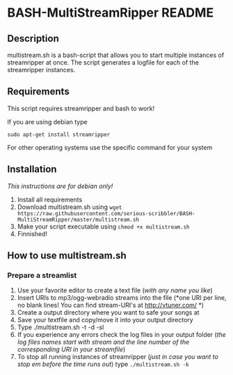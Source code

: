 # BASH-MultiStreamRipper README
## Description

multistream.sh is a bash-script that allows you to start multiple instances of streamripper at once.
The script generates a logfile for each of the streamripper instances.

## Requirements

This script requires streamripper and bash to work!

If you are using debian type

`sudo apt-get install streamripper`

For other operating systems use the specific command for your system

## Installation

*This instructions are for debian only!*

1. Install all requirements
2. Download multistream.sh using `wget https://raw.githubusercontent.com/serious-scribbler/BASH-MultiStreamRipper/master/multistream.sh`
3. Make your script executable using `chmod +x multistream.sh`
4. Finnished!

## How to use multistream.sh
### Prepare a streamlist

1. Use your favorite editor to create a text file (*with any name you like*)
2. Insert URIs to mp3/ogg-webradio streams into the file (*one URI per line, no blank lines! You can find stream-URI's at http://vtuner.com/ *)
3. Create a output directory where you want to safe your songs at
4. Save your textfile and copy/move it into your output directory
5. Type ./multistream.sh -t <recording duration in seconds> -d <path to your output directory> -sl <full path of the streamlist-file>
6. If you experience any errors check the log files in your output folder (*the log files names start with stream and the line number of the corresponding URI in your streamfile*)
7. To stop all running instances of streamripper (*just in case you want to stop em before the time runs out*) type `./multistream.sh -k`